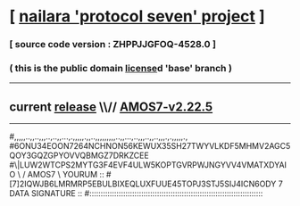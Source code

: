 
# [ [nailara 'protocol seven' project](http://nailara.network/) ]

### [ source code version : ZHPPJJGFOQ-4528.0 ]

### ( this is the public domain [license](../license)d 'base' branch )
---
## current [release](https://github.com/nailara-technologies/protocol-7/releases) \\\\// [AMOS7-v2.22.5](https://github.com/nailara-technologies/protocol-7/releases/tag/AMOS7-v2.22.5)
---

#,,,,,..,,..,,,..,..,,...,.,,,,,.,,..,,,,,,,,,..,,...,..,,,..,,..,,,.,.,,,,,.,
#6ONU34EOON7264NCHNON56KEWUX35SH27TWYVLKDF5MHMV2AGC5QOY3GQZGPYOVVQBMGZ7DRKZCEE
#\\\|LUW2WTCPS2MYTG3F4EVF4ULW5KOPTGVRPWJNGYVV4VMATXDYAIO \ / AMOS7 \ YOURUM ::
#\[7]2IQWJB6LMRMRP5EBULBIXEQLUXFUUE45TOPJ3STJ5SIJ4ICN6ODY 7  DATA SIGNATURE ::
#:::::::::::::::::::::::::::::::::::::::::::::::::::::::::::::::::::::::::::::
